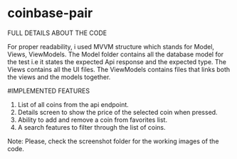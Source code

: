 # coinbase-pair

FULL DETAILS ABOUT THE CODE

For proper readability, i used MVVM structure which stands for Model, Views, ViewModels.
The Model folder contains all the database model for the test i.e it states the expected Api response and the expected type.
The Views contains all the UI files.
The ViewModels contains files that links both the views and the models together.

#IMPLEMENTED FEATURES
1. List of all coins from the api endpoint.
2. Details screen to show the price of the selected coin when pressed.
3. Ability to add and remove a coin from favorites list.
4. A search features to filter through the list of coins.

Note: 
Please, check the screenshot folder for the working images of the code. 
